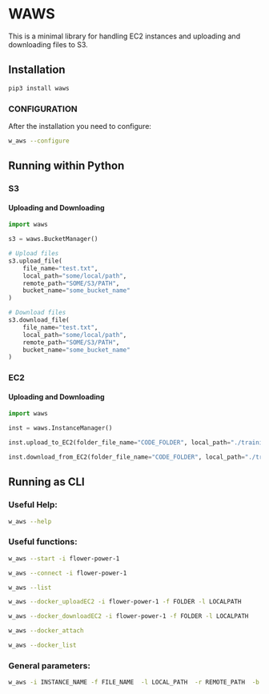 # WAWS

This is a minimal library for handling EC2 instances and uploading and downloading files to S3.

## Installation

```bash
pip3 install waws
```

### CONFIGURATION

After the installation you need to configure:

```bash
w_aws --configure
```


## Running within Python

### S3

#### Uploading and Downloading
```python
import waws

s3 = waws.BucketManager()

# Upload files
s3.upload_file(
    file_name="test.txt",
    local_path="some/local/path",
    remote_path="SOME/S3/PATH",
    bucket_name="some_bucket_name"
)

# Download files
s3.download_file(
    file_name="test.txt",
    local_path="some/local/path",
    remote_path="SOME/S3/PATH",
    bucket_name="some_bucket_name"
)
```


### EC2

#### Uploading and Downloading
```python
import waws

inst = waws.InstanceManager()

inst.upload_to_EC2(folder_file_name="CODE_FOLDER", local_path="./training", optionalRemotePath="EXPERIMENT2", instance="flower-power-1")

inst.download_from_EC2(folder_file_name="CODE_FOLDER", local_path="./training", optional_remote_path="EXPERIMENT2", instance="flower-power-1")
```

## Running as CLI

### Useful Help:
```bash
w_aws --help
```

### Useful functions:
```bash
w_aws --start -i flower-power-1

w_aws --connect -i flower-power-1

w_aws --list

w_aws --docker_uploadEC2 -i flower-power-1 -f FOLDER -l LOCALPATH

w_aws --docker_downloadEC2 -i flower-power-1 -f FOLDER -l LOCALPATH

w_aws --docker_attach

w_aws --docker_list
```

### General parameters:
```bash
w_aws -i INSTANCE_NAME -f FILE_NAME  -l LOCAL_PATH  -r REMOTE_PATH  -b BUCKET_NAME
```

<!-- EOF -->
